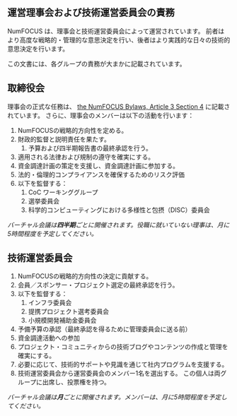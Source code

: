 ## 運営理事会および技術運営委員会の責務

NumFOCUS は、理事会と技術運営委員会によって運営されています。
前者はより高度な戦略的・管理的な意思決定を行い、後者はより実践的な日々の技術的意思決定を行います。

この文書には、各グループの責務が大まかに記載されています。

## 取締役会

理事会の正式な任務は、 [the NumFOCUS Bylaws, Article 3 Section 4][nf-bylaws] に記載されています。
さらに、理事会のメンバーは以下の活動を行います：

1. NumFOCUSの戦略的方向性を定める。
2. 財政的監督と説明責任を果たす。
   1. 予算および四半期報告書の最終承認を行う。
3. 適用される法律および規制の遵守を確実にする。
4. 資金調達計画の策定を支援し、資金調達計画に参加する。
5. 法的・倫理的コンプライアンスを確保するためのリスク評価
6. 以下を監督する：
   1. CoC ワーキンググループ
   2. 選挙委員会
   3. 科学的コンピューティングにおける多様性と包摂（DISC）委員会

_バーチャル会議は**四半期**ごとに開催されます。役職に就いていない理事は、月に5時間程度を予定してください。_

## 技術運営委員会

1. NumFOCUSの戦略的方向性の決定に貢献する。
2. 会員／スポンサー・プロジェクト選定の最終承認を行う。
3. 以下を監督する：
   1. インフラ委員会
   2. 提携プロジェクト選考委員会
   3. 小規模開発補助金委員会
4. 予備予算の承認（最終承認を得るために管理委員会に送る前）
5. 資金調達活動への参加
6. プロジェクト・コミュニティからの技術ブログやコンテンツの作成と管理を確実にする。
7. 必要に応じて、技術的サポートや見識を通じて社内プログラムを支援する。
8. 技術運営委員会から運営委員会のメンバー1名を選出する。
   この個人は両グループに出席し、投票権を持つ。

_バーチャル会議は**月**ごとに開催されます。メンバーは、月に5時間程度を予定してください。_

<!-- External links -->

[nf-bylaws]: https://numfocus.org/wp-content/uploads/2020/04/NumFOCUS-Bylaws-Approved-16-May-2019.pdf
